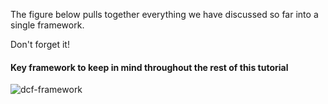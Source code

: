 The figure below pulls together everything we have discussed so far into a single framework. 

Don't forget it!

#### Key framework to keep in mind throughout the rest of this tutorial

![dcf-framework](graphics/dcf-framework.png)